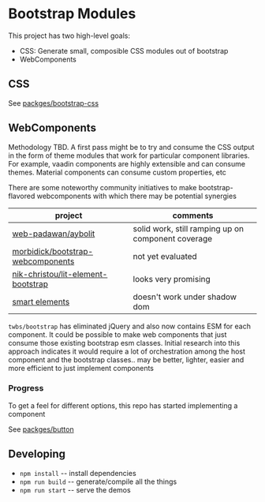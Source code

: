 # Bootstrap Modules

This project has two high-level goals:

- CSS: Generate small, composible CSS modules out of bootstrap
- WebComponents

## CSS

See [packges/bootstrap-css](https://github.com/robrez/bootstrap-modules/tree/master/packages/bootstrap-css)

## WebComponents

Methodology TBD.  A first pass might be to try and consume the CSS output in the form of theme modules that work for particular component libraries.  For example, vaadin components are highly extensible and can consume themes.  Material components can consume custom properties, etc

There are some noteworthy community initiatives to make bootstrap-flavored webcomponents with which there may be potential synergies

project  | comments
---------|----------------
[web-padawan/aybolit](https://github.com/web-padawan/aybolit) | solid work, still ramping up on component coverage
[morbidick/bootstrap-webcomponents](https://github.com/morbidick/bootstrap-webcomponents) | not yet evaluated
[nik-christou/lit-element-bootstrap](https://github.com/nik-christou/lit-element-bootstrap) | looks very promising
[smart elements](https://github.com/HTMLElements/Bootstrap-Web-Components) | doesn't work under shadow dom

`twbs/bootstrap` has eliminated jQuery and also now contains ESM for each component.  It could be possible to make web components that just consume those existing bootstrap esm classes. Initial research into this approach indicates it would require a lot of orchestration among the host component and the bootstrap classes.. may be better, lighter, easier and more efficient to just implement components

### Progress

To get a feel for different options, this repo has started implementing a component

See [packges/button](https://github.com/robrez/bootstrap-modules/tree/master/packages/button)

## Developing

- `npm install` -- install dependencies
- `npm run build` -- generate/compile all the things
- `npm run start` -- serve the demos
